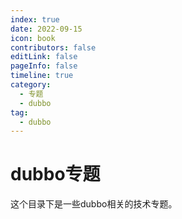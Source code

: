 ```yaml
---
index: true
date: 2022-09-15
icon: book
contributors: false
editLink: false
pageInfo: false
timeline: true
category:
  - 专题
  - dubbo
tag:
  - dubbo
---
```


# dubbo专题

这个目录下是一些dubbo相关的技术专题。

